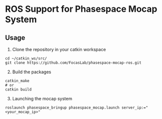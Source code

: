 # ROS Support for Phasespace Mocap System

## Usage
1. Clone the repository in your catkin workspace
```
cd ~/catkin_ws/src/
git clone https://github.com/FocasLab/phasespace-mocap-ros.git
```
2. Build the packages
```
catkin_make 
# or
catkin build
```
3. Launching the mocap system
```
roslaunch phasespace_bringup phasespace_mocap.launch server_ip:="<your_mocap_ip>"
```

